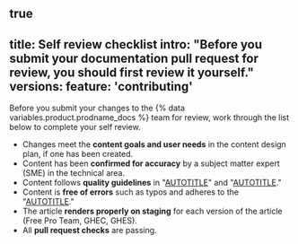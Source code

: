 true
---
title: Self review checklist
intro: "Before you submit your documentation pull request for review, you should first review it yourself."
versions:
  feature: 'contributing'
---

Before you submit your changes to the {% data variables.product.prodname_docs %} team for review, work through the list below to complete your self review.

* Changes meet the **content goals and user needs** in the content design plan, if one has been created.
* Content has been **confirmed for accuracy** by a subject matter expert (SME) in the technical area.
* Content follows **quality guidelines** in "[AUTOTITLE](/contributing/writing-for-github-docs/best-practices-for-github-docs)" and "[AUTOTITLE](/contributing/writing-for-github-docs/writing-content-to-be-translated)."
* Content is **free of errors** such as typos and adheres to the "[AUTOTITLE](/contributing/style-guide-and-content-model/style-guide)."
* The article **renders properly on staging** for each version of the article (Free Pro Team, GHEC, GHES).
* All **pull request checks** are passing.
